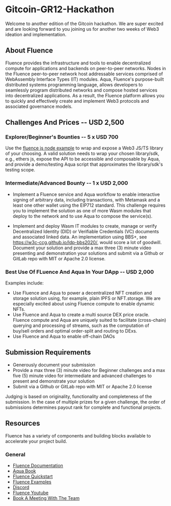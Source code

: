 # Gitcoin-GR12-Hackathon

Welcome to another edition of the Gitcoin hackathon. We are super excited and are looking forward to you joining us for another two weeks of Web3 ideation and implementation.

## About Fluence

Fluence provides the infrastructure and tools to enable decentralized compute for applications and backends on peer-to-peer networks. Nodes in the Fluence peer-to-peer network host addressable services comprised of WebAssembly Interface Types (IT) modules. Aqua, Fluence's purpose-built distributed systems programming language, allows developers to seamlessly program distributed networks and compose hosted services into decentralized applications. As a result, the Fluence platform allows you to quickly and effectively create and implement Web3 protocols and associated governance models.

## Challenges And Prices -- USD 2,500

### Explorer/Beginner's Bounties -- 5 x USD 700

Use the [fluence js node example](https://github.com/fluencelabs/examples/tree/main/fluence-js-examples/node-example) to wrap and expose a Web3 JS/TS library of your choosing. A valid solution needs to wrap your chosen library/sdk, e.g., ethers js, expose the API to be accessible and composable by Aqua, and provide a demo/testing Aqua script that approximates the library/sdk's testing scope.

### Intermediate/Advanced Bounty -- 1 x USD 2,000

* Implement a Fluence service and Aqua workflow to enable interactive signing of arbitrary data, including transactions, with Metamask and a least one other wallet using the EIP712 standard. This challenge requires you to implement the solution as one of more Wasm modules that deploy to the network and to use Aqua to compose the service(s).

* Implement and deploy Wasm IT modules to create, manage or verify Decentralized Identity (DID) or Verifiable Credentials (VC) documents and associated linked data. An implementation using BBS+, see https://w3c-ccg.github.io/ldp-bbs2020/, would score a lot of goodwill. Document your solution and provide a max three (3) minute video presenting and demonstration your solutions and submit via a Github or GitLab repo with MIT or Apache 2.0 license.

### Best Use Of FLuence And Aqua In Your DApp -- USD 2,000

Examples include:

* Use Fluence and Aqua to power a decentralized NFT creation and storage solution using, for example, plain IPFS or NFT.storage. We are especially excited about using Fluence compute to enable dynamic NFTs.
* Use Fluence and Aqua to create a multi source DEX price oracle. Fluence compute and Aqua are uniquely suited to facilitate (cross-chain) querying and processing of streams, such as the computation of buy/sell orders and optimal order-split and routing to DExs.
* Use Fluence and Aqua to enable off-chain DAOs

## Submission Requirements

* Generously document your submission
* Provide a max three (3) minute video for Beginner challenges and a max five (5) minute video for intermediate and advanced challenges to present and demonstrate your solution
* Submit via a Github or GitLab repo with MIT or Apache 2.0 license

Judging is based on originality, functionality and completeness of the submission. In the case of multiple prizes for a given challenge, the order of submissions determines payout rank for complete and functional projects.

## Resources

Fluence has a variety of components and building blocks available to accelerate your project build.

### General

* [Fluence Documentation](https://doc.fluence.dev/docs/)
* [Aqua Book](https://doc.fluence.dev/aqua-book/)
* [Fluence Quickstart](https://github.com/fluencelabs/examples/tree/main/quickstart)
* [Fluence Examples](https://github.com/fluencelabs/examples)
* [Discord](https://fluence.chat)
* [Fluence Youtube](https://www.youtube.com/channel/UC3b5eFyKRFlEMwSJ1BTjpbw)
* [Book A Meeting With The Team](https://calendly.com/fluencehack/)
